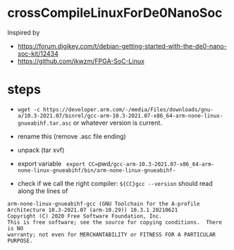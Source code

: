 # crossCompileLinuxForDe0NanoSoc
Inspired by
- https://forum.digikey.com/t/debian-getting-started-with-the-de0-nano-soc-kit/12434
- https://github.com/ikwzm/FPGA-SoC-Linux

# steps
- `wget -c https://developer.arm.com/-/media/Files/downloads/gnu-a/10.3-2021.07/binrel/gcc-arm-10.3-2021.07-x86_64-arm-none-linux-gnueabihf.tar.asc` or whatever version is current.

- rename this (remove .asc file ending)

- unpack (tar xvf)

- export variable ` export CC=`pwd`/gcc-arm-10.3-2021.07-x86_64-arm-none-linux-gnueabihf/bin/arm-none-linux-gnueabihf-`
- check if we call the right compiler: `${CC}gcc --version`
should read along the lines of 
```
arm-none-linux-gnueabihf-gcc (GNU Toolchain for the A-profile Architecture 10.3-2021.07 (arm-10.29)) 10.3.1 20210621
Copyright (C) 2020 Free Software Foundation, Inc.
This is free software; see the source for copying conditions.  There is NO
warranty; not even for MERCHANTABILITY or FITNESS FOR A PARTICULAR PURPOSE.

```
